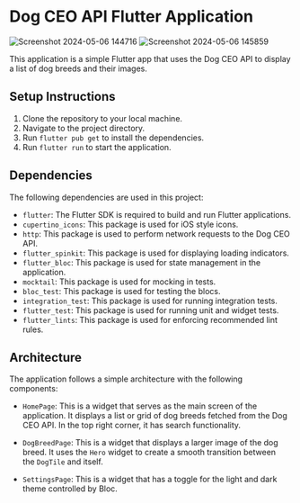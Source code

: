 Dog CEO API Flutter Application
===============================

![Screenshot 2024-05-06 144716](https://github.com/novajhasley/dog-ceo-api/assets/160355054/1750169b-3ca6-4675-8785-3c6516fe87c0)
![Screenshot 2024-05-06 145859](https://github.com/novajhasley/dog-ceo-api/assets/160355054/c5bb6006-e375-45b7-a5bd-7d9e857f9f15)

This application is a simple Flutter app that uses the Dog CEO API to display a list of dog breeds and their images.

Setup Instructions
------------------

1.  Clone the repository to your local machine.
2.  Navigate to the project directory.
3.  Run `flutter pub get` to install the dependencies.
4.  Run `flutter run` to start the application.

Dependencies
------------

The following dependencies are used in this project:

-   `flutter`: The Flutter SDK is required to build and run Flutter applications.
-   `cupertino_icons`: This package is used for iOS style icons.
-   `http`: This package is used to perform network requests to the Dog CEO API.
-   `flutter_spinkit`: This package is used for displaying loading indicators.
-   `flutter_bloc`: This package is used for state management in the application.
-   `mocktail`: This package is used for mocking in tests.
-   `bloc_test`: This package is used for testing the blocs.
-   `integration_test`: This package is used for running integration tests.
-   `flutter_test`: This package is used for running unit and widget tests.
-   `flutter_lints`: This package is used for enforcing recommended lint rules.

Architecture
------------

The application follows a simple architecture with the following components:

-   `HomePage`: This is a widget that serves as the main screen of the application. It displays a list or grid of dog breeds fetched from the Dog CEO API. In the top right corner, it has search functionality. 

-   `DogBreedPage`: This is a widget that displays a larger image of the dog breed. It uses the `Hero` widget to create a smooth transition between the `DogTile` and itself.

-   `SettingsPage`: This is a widget that has a toggle for the light and dark theme controlled by Bloc.
